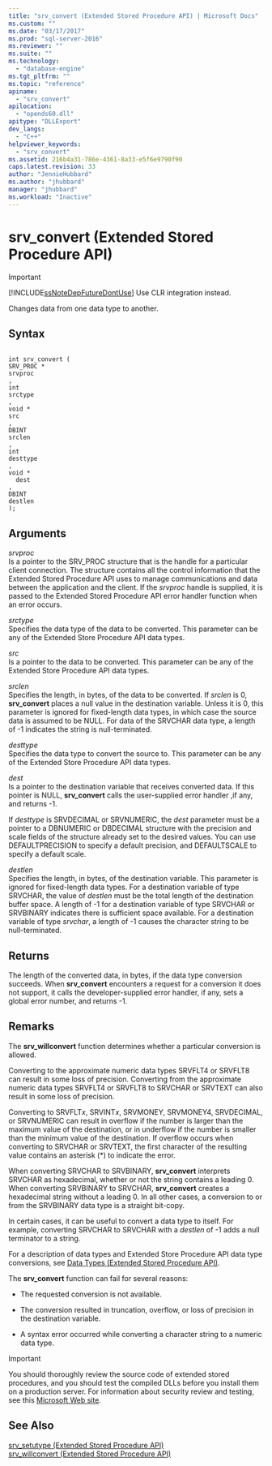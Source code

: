 ```yaml
---
title: "srv_convert (Extended Stored Procedure API) | Microsoft Docs"
ms.custom: ""
ms.date: "03/17/2017"
ms.prod: "sql-server-2016"
ms.reviewer: ""
ms.suite: ""
ms.technology: 
  - "database-engine"
ms.tgt_pltfrm: ""
ms.topic: "reference"
apiname: 
  - "srv_convert"
apilocation: 
  - "opends60.dll"
apitype: "DLLExport"
dev_langs: 
  - "C++"
helpviewer_keywords: 
  - "srv_convert"
ms.assetid: 216b4a31-786e-4361-8a33-e5f6e9790f90
caps.latest.revision: 33
author: "JennieHubbard"
ms.author: "jhubbard"
manager: "jhubbard"
ms.workload: "Inactive"
---
```

# srv_convert (Extended Stored Procedure API)
    
> [!IMPORTANT]  
>  [!INCLUDE[ssNoteDepFutureDontUse](../../includes/ssnotedepfuturedontuse-md.md)] Use CLR integration instead.  
  
 Changes data from one data type to another.  
  
## Syntax  
  
```  
  
int srv_convert (  
SRV_PROC *  
srvproc  
,  
int  
srctype  
,  
void *  
src  
,  
DBINT  
srclen  
,  
int  
desttype  
,  
void *  
  dest  
,  
DBINT  
destlen  
);  
```  
  
## Arguments  
 *srvproc*  
 Is a pointer to the SRV_PROC structure that is the handle for a particular client connection. The structure contains all the control information that the Extended Stored Procedure API uses to manage communications and data between the application and the client. If the *srvproc* handle is supplied, it is passed to the Extended Stored Procedure API error handler function when an error occurs.  
  
 *srctype*  
 Specifies the data type of the data to be converted. This parameter can be any of the Extended Store Procedure API data types.  
  
 *src*  
 Is a pointer to the data to be converted. This parameter can be any of the Extended Store Procedure API data types.  
  
 *srclen*  
 Specifies the length, in bytes, of the data to be converted. If *srclen* is 0, **srv_convert** places a null value in the destination variable. Unless it is 0, this parameter is ignored for fixed-length data types, in which case the source data is assumed to be NULL. For data of the SRVCHAR data type, a length of -1 indicates the string is null-terminated.  
  
 *desttype*  
 Specifies the data type to convert the source to. This parameter can be any of the Extended Store Procedure API data types.  
  
 *dest*  
 Is a pointer to the destination variable that receives converted data. If this pointer is NULL, **srv_convert** calls the user-supplied error handler ,if any, and returns -1.  
  
 If *desttype* is SRVDECIMAL or SRVNUMERIC, the *dest* parameter must be a pointer to a DBNUMERIC or DBDECIMAL structure with the precision and scale fields of the structure already set to the desired values. You can use DEFAULTPRECISION to specify a default precision, and DEFAULTSCALE to specify a default scale.  
  
 *destlen*  
 Specifies the length, in bytes, of the destination variable. This parameter is ignored for fixed-length data types. For a destination variable of type SRVCHAR, the value of *destlen* must be the total length of the destination buffer space. A length of -1 for a destination variable of type SRVCHAR or SRVBINARY indicates there is sufficient space available. For a destination variable of type *srvchar*, a length of -1 causes the character string to be null-terminated.  
  
## Returns  
 The length of the converted data, in bytes, if the data type conversion succeeds. When **srv_convert** encounters a request for a conversion it does not support, it calls the developer-supplied error handler, if any, sets a global error number, and returns -1.  
  
## Remarks  
 The **srv_willconvert** function determines whether a particular conversion is allowed.  
  
 Converting to the approximate numeric data types SRVFLT4 or SRVFLT8 can result in some loss of precision. Converting from the approximate numeric data types SRVFLT4 or SRVFLT8 to SRVCHAR or SRVTEXT can also result in some loss of precision.  
  
 Converting to SRVFLT*x*, SRVINT*x*, SRVMONEY, SRVMONEY4, SRVDECIMAL, or SRVNUMERIC can result in overflow if the number is larger than the maximum value of the destination, or in underflow if the number is smaller than the minimum value of the destination. If overflow occurs when converting to SRVCHAR or SRVTEXT, the first character of the resulting value contains an asterisk (*) to indicate the error.  
  
 When converting SRVCHAR to SRVBINARY, **srv_convert** interprets SRVCHAR as hexadecimal, whether or not the string contains a leading 0. When converting SRVBINARY to SRVCHAR, **srv_convert** creates a hexadecimal string without a leading 0. In all other cases, a conversion to or from the SRVBINARY data type is a straight bit-copy.  
  
 In certain cases, it can be useful to convert a data type to itself. For example, converting SRVCHAR to SRVCHAR with a *destlen* of -1 adds a null terminator to a string.  
  
 For a description of data types and Extended Store Procedure API data type conversions, see [Data Types &#40;Extended Stored Procedure API&#41;](../../relational-databases/extended-stored-procedures-reference/data-types-extended-stored-procedure-api.md).  
  
 The **srv_convert** function can fail for several reasons:  
  
-   The requested conversion is not available.  
  
-   The conversion resulted in truncation, overflow, or loss of precision in the destination variable.  
  
-   A syntax error occurred while converting a character string to a numeric data type.  
  
> [!IMPORTANT]  
>  You should thoroughly review the source code of extended stored procedures, and you should test the compiled DLLs before you install them on a production server. For information about security review and testing, see this [Microsoft Web site](http://go.microsoft.com/fwlink/?LinkID=54761&amp;clcid=0x409http://msdn.microsoft.com/security/).  
  
## See Also  
 [srv_setutype &#40;Extended Stored Procedure API&#41;](../../relational-databases/extended-stored-procedures-reference/srv-setutype-extended-stored-procedure-api.md)   
 [srv_willconvert &#40;Extended Stored Procedure API&#41;](../../relational-databases/extended-stored-procedures-reference/srv-willconvert-extended-stored-procedure-api.md)  
  
  
